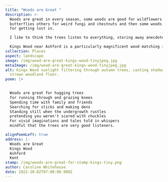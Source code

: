 ```yaml
---
title: "Woods are Great "
description: >-
  Woods are great in every season, some woods are good for wildflowers and
  butterflies others for weird fungi and chestnuts and then some woods are good
  for getting lost in. 

  I like to think the trees listen to everything, storing away anecdotes to dream about through a long winter's hibernation.

  Kings Wood near Ashford is a particularly magnificent wood matching its grand name and is great for all the things listed in the poem. 
collection: Places
aspect: landscape
image: /img/wood-are-great-kings-wood-tinyjpeg.jpg
metaImage: /img/wood-are-great-kings-wood-tinyjpeg.jpg
alt: Kings Wood sunlight filtering through autumn trees, casting shadows on leaf
  strewn woodland floor.
poem: |+
  

  Woods are great for hugging trees 
  for running through and grazing knees
  Spending time with family and friends 
  Searching for sticks and making dens
  Standing still when the undergrowth rustles 
  pretending you weren't scared with chuckles
  For vivid imaginations and tales told in whispers
  mindful that the trees are very good listeners.

alignPoemLeft: true
address: |-
  Woods are Great 
  Kings Wood 
  Ashford 
  Kent
stamp: /img/woods-are-great-for-stamp-kings-tiny.png
author: Caroline Whitehouse
date: 2022-10-02T07:00:00.000Z
---
```

